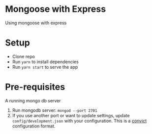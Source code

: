 # Mongoose with Express

Using mongoose with express 

# Setup 
- Clone repo
- Run `yarn` to install dependencies
- Run `yarn start` to serve the app

# Pre-requisites 

A running mongo db server

1. Run mongodb server: `mongod --port 2701`  
2. If you use another port or want to update settings, update `config/development.json` with your configuration. This is a [convict](https://github.com/mozilla/node-convict) configuration format.  
 